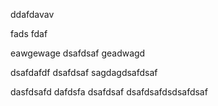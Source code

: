 ddafdavav

fads fdaf

eawgewage
dsafdsaf
geadwagd

dsafdafdf
dsafdsaf
sagdagdsafdsaf

dasfdsafd
dafdsfa
dsafdsaf
dsafdsafdsdsafdsaf





